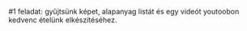 #1 feladat: gyűjtsünk képet, alapanyag listát és egy videót youtoobon kedvenc ételünk elkészítéséhez.
